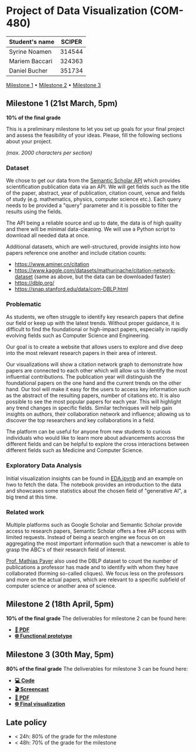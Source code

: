 # Project of Data Visualization (COM-480)

| Student's name | SCIPER |
| -------------- | ------ |
| Syrine Noamen  | 314544 |
| Mariem Baccari | 324363 |
| Daniel Bucher  | 351734 |

[Milestone 1](#milestone-1) • [Milestone 2](#milestone-2) • [Milestone 3](#milestone-3)

## Milestone 1 (21st March, 5pm)

**10% of the final grade**

This is a preliminary milestone to let you set up goals for your final project and assess the feasibility of your ideas.
Please, fill the following sections about your project.

_(max. 2000 characters per section)_

### Dataset

We chose to get our data from the [Semantic Scholar API](https://www.semanticscholar.org/product/api) which provides scientification publication data via an API. We will get fields such as the title of the paper, abstract, year of publication, citation count, venue and fields of study (e.g. mathematics, physics, computer science etc.). Each query needs to be provided a "query" parameter and it is possible to filter the results using the fields.

The API being a reliable source and up to date, the data is of high quality and there will be minimal data-cleaning. We will use a Python script to download all needed data at once.

Additional datasets, which are well-structured, provide insights into how papers reference one another and include citation counts:

- https://www.aminer.cn/citation
- https://www.kaggle.com/datasets/mathurinache/citation-network-dataset (same as above, but the data can be downloaded faster)
- https://dblp.org/
- https://snap.stanford.edu/data/com-DBLP.html

### Problematic

As students, we often struggle to identify key research papers that define our field or keep up with the latest trends. Without proper guidance, it is difficult to find the foundational or high-impact papers, especially in rapidly evolving fields such as Computer Science and Engineering.

Our goal is to create a website that allows users to explore and dive deep into the most relevant research papers in their area of interest.

Our visualizations will show a citation network graph to demonstrate how papers are connected to each other which will allow us to identify the most influential contributions. The publication year will distinguish the foundational papers on the one hand and the current trends on the other hand. Our tool will make it easy for the users to access key information such as the abstract of the resulting papers, number of citations etc.
It is also possible to see the most popular papers for each year. This will highlight any trend changes in specific fields.
Similar techniques will help gain insights on authors, their collaboration network and influence; allowing us to discover the top researchers and key collaborations in a field.

The platform can be useful for anyone from new students to curious individuals who would like to learn more about advancements accross the different fields and can be helpful to explore the cross interactions between different fields such as Medicine and Computer Science.

### Exploratory Data Analysis

Initial visualization insights can be found in [EDA.ipynb](https://github.com/com-480-data-visualization/DSM/blob/master/EDA.ipynb) and an example on hwo to fetch the data. The notebook provides an introduction to the data and showcases some statistics about the chosen field of "generative AI", a big trend at this time.

### Related work

Multiple platforms such as Google Scholar and Semantic Scholar provide access to research papers, Semantic Scholar offers a free API access with limited requests.
Instead of being a search engine we focus on on aggregating the most important information such that a newcomer is able to grasp the ABC's of their research field of interest.

[Prof. Mathias Payer](https://nebelwelt.net/pubstats/) also used the DBLP dataset to count the number of publications a professor has made and to identify with whom they have collaborated (forming so-called cliques). We focus less on the professors and more on the actual papers, which are relevant to a specific subfield of computer science or another area of science.

## Milestone 2 (18th April, 5pm)

**10% of the final grade**
The deliverables for milestone 2 can be found here:

- [**📄 PDF**](sketchbook/milestone2.pdf)
- [**🌐 Functional prototype**](https://com-480-data-visualization.github.io/DSM/)

## Milestone 3 (30th May, 5pm)

**80% of the final grade**
The deliverables for milestone 3 can be found here:
- [**💻 Code**](website)
- [**🎬 Screencast**](https://example.org)
- [**📄 PDF**](process-book/milestone3.pdf)
- [**🌐 Final visualization**](https://com-480-data-visualization.github.io/DSM/)

## Late policy

- < 24h: 80% of the grade for the milestone
- < 48h: 70% of the grade for the milestone
